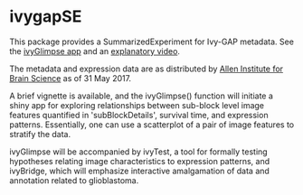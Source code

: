 # ivygapSE

This package provides a SummarizedExperiment for Ivy-GAP metadata.  See the [ivyGlimpse app](http://vjcitn.shinyapps.io/ivyGlimpse) and an [explanatory video](https://www.youtube.com/watch?v=4qJaodLEI5o).

The metadata and expression data are
as distributed by [Allen Institute for Brain Science](http://glioblastoma.alleninstitute.org/static/download.html) as of 31 May 2017.

A brief vignette is available, and the ivyGlimpse() function will initiate a shiny app
for exploring relationships between sub-block level image features quantified in 'subBlockDetails',
survival time, and expression patterns.  Essentially, one can use a scatterplot of
a pair of image features to stratify the data.

ivyGlimpse will be accompanied by ivyTest, a tool for formally testing hypotheses
relating image characteristics to expression patterns, and ivyBridge, which will
emphasize interactive amalgamation of data and annotation related to glioblastoma.
